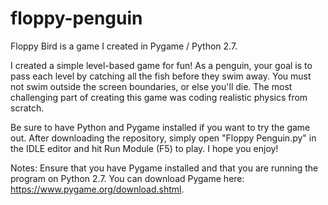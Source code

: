 # floppy-penguin

Floppy Bird is a game I created in Pygame / Python 2.7. 

I created a simple level-based game for fun! As a penguin, your goal is to pass each level by catching all the fish before they swim away. You must not swim outside the screen boundaries, or else you'll die. The most challenging part of creating this game was coding realistic physics from scratch. 

Be sure to have Python and Pygame installed if you want to try the game out. After downloading the repository, simply open "Floppy Penguin.py" in the IDLE editor and hit Run Module (F5) to play. I hope you enjoy!


Notes:
Ensure that you have Pygame installed and that you are running the program on Python 2.7.
You can download Pygame here: https://www.pygame.org/download.shtml.
